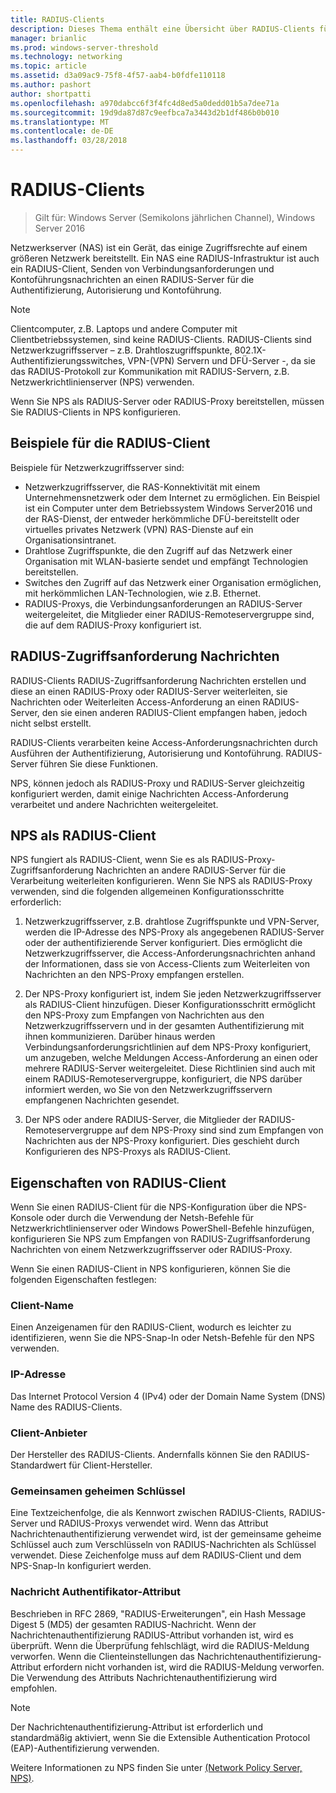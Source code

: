 ```yaml
---
title: RADIUS-Clients
description: Dieses Thema enthält eine Übersicht über RADIUS-Clients für Netzwerkrichtlinienserver in Windows Server2016.
manager: brianlic
ms.prod: windows-server-threshold
ms.technology: networking
ms.topic: article
ms.assetid: d3a09ac9-75f8-4f57-aab4-b0fdfe110118
ms.author: pashort
author: shortpatti
ms.openlocfilehash: a970dabcc6f3f4fc4d8ed5a0dedd01b5a7dee71a
ms.sourcegitcommit: 19d9da87d87c9eefbca7a3443d2b1df486b0b010
ms.translationtype: MT
ms.contentlocale: de-DE
ms.lasthandoff: 03/28/2018
---
```

# <a name="radius-clients"></a>RADIUS-Clients

>Gilt für: Windows Server (Semikolons jährlichen Channel), Windows Server 2016

Netzwerkserver \(NAS\) ist ein Gerät, das einige Zugriffsrechte auf einem größeren Netzwerk bereitstellt. Ein NAS eine RADIUS-Infrastruktur ist auch ein RADIUS-Client, Senden von Verbindungsanforderungen und Kontoführungsnachrichten an einen RADIUS-Server für die Authentifizierung, Autorisierung und Kontoführung.

>[!NOTE]
>Clientcomputer, z.B. Laptops und andere Computer mit Clientbetriebssystemen, sind keine RADIUS-Clients. RADIUS-Clients sind Netzwerkzugriffsserver – z.B. Drahtloszugriffspunkte, 802.1X-Authentifizierungsswitches, VPN-\(VPN\) Servern und DFÜ-Server -, da sie das RADIUS-Protokoll zur Kommunikation mit RADIUS-Servern, z.B. Netzwerkrichtlinienserver \(NPS\) verwenden.

Wenn Sie NPS als RADIUS-Server oder RADIUS-Proxy bereitstellen, müssen Sie RADIUS-Clients in NPS konfigurieren.

## <a name="radius-client-examples"></a>Beispiele für die RADIUS-Client

Beispiele für Netzwerkzugriffsserver sind:

- Netzwerkzugriffsserver, die RAS-Konnektivität mit einem Unternehmensnetzwerk oder dem Internet zu ermöglichen. Ein Beispiel ist ein Computer unter dem Betriebssystem Windows Server2016 und der RAS-Dienst, der entweder herkömmliche DFÜ-bereitstellt oder virtuelles privates Netzwerk (VPN) RAS-Dienste auf ein Organisationsintranet.
- Drahtlose Zugriffspunkte, die den Zugriff auf das Netzwerk einer Organisation mit WLAN-basierte sendet und empfängt Technologien bereitstellen.
- Switches den Zugriff auf das Netzwerk einer Organisation ermöglichen, mit herkömmlichen LAN-Technologien, wie z.B. Ethernet.
- RADIUS-Proxys, die Verbindungsanforderungen an RADIUS-Server weitergeleitet, die Mitglieder einer RADIUS-Remoteservergruppe sind, die auf dem RADIUS-Proxy konfiguriert ist.

## <a name="radius-access-request-messages"></a>RADIUS-Zugriffsanforderung Nachrichten

RADIUS-Clients RADIUS-Zugriffsanforderung Nachrichten erstellen und diese an einen RADIUS-Proxy oder RADIUS-Server weiterleiten, sie Nachrichten oder Weiterleiten Access-Anforderung an einen RADIUS-Server, den sie einen anderen RADIUS-Client empfangen haben, jedoch nicht selbst erstellt.

RADIUS-Clients verarbeiten keine Access-Anforderungsnachrichten durch Ausführen der Authentifizierung, Autorisierung und Kontoführung. RADIUS-Server führen Sie diese Funktionen.

NPS, können jedoch als RADIUS-Proxy und RADIUS-Server gleichzeitig konfiguriert werden, damit einige Nachrichten Access-Anforderung verarbeitet und andere Nachrichten weitergeleitet.

## <a name="nps-as-a-radius-client"></a>NPS als RADIUS-Client

NPS fungiert als RADIUS-Client, wenn Sie es als RADIUS-Proxy-Zugriffsanforderung Nachrichten an andere RADIUS-Server für die Verarbeitung weiterleiten konfigurieren. Wenn Sie NPS als RADIUS-Proxy verwenden, sind die folgenden allgemeinen Konfigurationsschritte erforderlich:

1. Netzwerkzugriffsserver, z.B. drahtlose Zugriffspunkte und VPN-Server, werden die IP-Adresse des NPS-Proxy als angegebenen RADIUS-Server oder der authentifizierende Server konfiguriert. Dies ermöglicht die Netzwerkzugriffsserver, die Access-Anforderungsnachrichten anhand der Informationen, dass sie von Access-Clients zum Weiterleiten von Nachrichten an den NPS-Proxy empfangen erstellen.

2. Der NPS-Proxy konfiguriert ist, indem Sie jeden Netzwerkzugriffsserver als RADIUS-Client hinzufügen. Dieser Konfigurationsschritt ermöglicht den NPS-Proxy zum Empfangen von Nachrichten aus den Netzwerkzugriffsservern und in der gesamten Authentifizierung mit ihnen kommunizieren. Darüber hinaus werden Verbindungsanforderungsrichtlinien auf dem NPS-Proxy konfiguriert, um anzugeben, welche Meldungen Access-Anforderung an einen oder mehrere RADIUS-Server weitergeleitet. Diese Richtlinien sind auch mit einem RADIUS-Remoteservergruppe, konfiguriert, die NPS darüber informiert werden, wo Sie von den Netzwerkzugriffsservern empfangenen Nachrichten gesendet.

3. Der NPS oder andere RADIUS-Server, die Mitglieder der RADIUS-Remoteservergruppe auf dem NPS-Proxy sind sind zum Empfangen von Nachrichten aus der NPS-Proxy konfiguriert. Dies geschieht durch Konfigurieren des NPS-Proxys als RADIUS-Client.

## <a name="radius-client-properties"></a>Eigenschaften von RADIUS-Client

Wenn Sie einen RADIUS-Client für die NPS-Konfiguration über die NPS-Konsole oder durch die Verwendung der Netsh-Befehle für Netzwerkrichtlinienserver oder Windows PowerShell-Befehle hinzufügen, konfigurieren Sie NPS zum Empfangen von RADIUS-Zugriffsanforderung Nachrichten von einem Netzwerkzugriffsserver oder RADIUS-Proxy.

Wenn Sie einen RADIUS-Client in NPS konfigurieren, können Sie die folgenden Eigenschaften festlegen:

### <a name="client-name"></a>Client-Name

 Einen Anzeigenamen für den RADIUS-Client, wodurch es leichter zu identifizieren, wenn Sie die NPS-Snap-In oder Netsh-Befehle für den NPS verwenden.

### <a name="ip-address"></a>IP-Adresse

Das Internet Protocol Version 4 \(IPv4\) oder der Domain Name System \(DNS\) Name des RADIUS-Clients.

### <a name="client-vendor"></a>Client-Anbieter

Der Hersteller des RADIUS-Clients. Andernfalls können Sie den RADIUS-Standardwert für Client-Hersteller.

### <a name="shared-secret"></a>Gemeinsamen geheimen Schlüssel

Eine Textzeichenfolge, die als Kennwort zwischen RADIUS-Clients, RADIUS-Server und RADIUS-Proxys verwendet wird. Wenn das Attribut Nachrichtenauthentifizierung verwendet wird, ist der gemeinsame geheime Schlüssel auch zum Verschlüsseln von RADIUS-Nachrichten als Schlüssel verwendet. Diese Zeichenfolge muss auf dem RADIUS-Client und dem NPS-Snap-In konfiguriert werden.

### <a name="message-authenticator-attribute"></a>Nachricht Authentifikator-Attribut

Beschrieben in RFC 2869, "RADIUS-Erweiterungen", ein Hash Message Digest 5 \(MD5\) der gesamten RADIUS-Nachricht. Wenn der Nachrichtenauthentifizierung RADIUS-Attribut vorhanden ist, wird es überprüft. Wenn die Überprüfung fehlschlägt, wird die RADIUS-Meldung verworfen. Wenn die Clienteinstellungen das Nachrichtenauthentifizierung-Attribut erfordern nicht vorhanden ist, wird die RADIUS-Meldung verworfen. Die Verwendung des Attributs Nachrichtenauthentifizierung wird empfohlen.

>[!NOTE]
>Der Nachrichtenauthentifizierung-Attribut ist erforderlich und standardmäßig aktiviert, wenn Sie die Extensible Authentication Protocol \(EAP\)-Authentifizierung verwenden. 

Weitere Informationen zu NPS finden Sie unter [(Network Policy Server, NPS)](nps-top.md).

